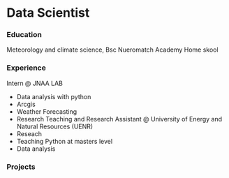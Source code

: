 # Data Scientist

### Education
Meteorology and climate science, Bsc
Nueromatch Academy
Home skool

### Experience
Intern @ JNAA LAB
- Data analysis with python
- Arcgis
- Weather Forecasting
- Research
Teaching and Research Assistant @ University of Energy and Natural Resources (UENR)
- Reseach
- Teaching Python at masters level
- Data analysis

### Projects
